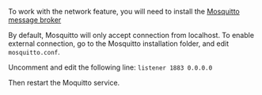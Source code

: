 To work with the network feature, you will need to install the [Mosquitto message broker](https://mosquitto.org/)

By default, Mosquitto will only accept connection from localhost. To enable external connection, go to the Mosquitto installation folder, and edit `mosquitto.conf`.

Uncomment and edit the following line:
`listener 1883 0.0.0.0`

Then restart the Moquitto service.
